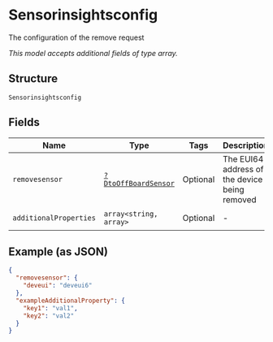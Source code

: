 
# Sensorinsightsconfig

The configuration of the remove request

*This model accepts additional fields of type array.*

## Structure

`Sensorinsightsconfig`

## Fields

| Name | Type | Tags | Description | Getter | Setter |
|  --- | --- | --- | --- | --- | --- |
| `removesensor` | [`?DtoOffBoardSensor`](../../doc/models/dto-off-board-sensor.md) | Optional | The EUI64 address of the device being removed | getRemovesensor(): ?DtoOffBoardSensor | setRemovesensor(?DtoOffBoardSensor removesensor): void |
| `additionalProperties` | `array<string, array>` | Optional | - | findAdditionalProperty(string key): array | additionalProperty(string key, array value): void |

## Example (as JSON)

```json
{
  "removesensor": {
    "deveui": "deveui6"
  },
  "exampleAdditionalProperty": {
    "key1": "val1",
    "key2": "val2"
  }
}
```

